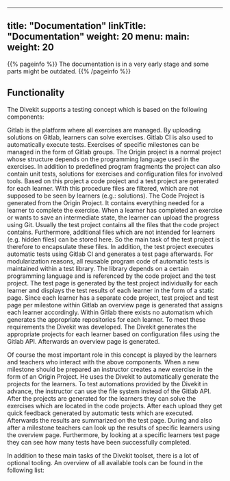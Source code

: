 
---
title: "Documentation"
linkTitle: "Documentation"
weight: 20
menu:
  main:
    weight: 20
---

{{% pageinfo %}}
The documentation is in a very early stage and some parts might be outdated.
{{% /pageinfo %}}

## Functionality

The Divekit supports a testing concept which is based on the following components:

Gitlab is the platform where all exercises are managed. By uploading solutions on Gitlab, learners can solve exercises.
Gitlab CI is also used to automatically execute tests. Exercises of specific milestones can be managed in the form of
Gitlab groups. The Origin project is a normal project whose structure depends on the programming language used in the
exercises. In addition to predefined program fragments the project can also contain unit tests, solutions for exercises
and configuration files for involved tools. Based on this project a code project and a test project are generated for
each learner. With this procedure files are filtered, which are not supposed to be seen by learners (e.g.: solutions).
The Code Project is generated from the Origin Project. It contains everything needed for a learner to complete the
exercise. When a learner has completed an exercise or wants to save an intermediate state, the learner can upload the
progress using Git. Usually the test project contains all the files that the code project contains. Furthermore,
additional files which are not intended for learners (e.g. hidden files) can be stored here. So the main task of the
test project is therefore to encapsulate these files. In addition, the test project executes automatic tests using
Gitlab CI and generates a test page afterwards. For modularization reasons, all reusable program code of automatic tests
is maintained within a test library. The library depends on a certain programming language and is referenced by the code
project and the test project. The test page is generated by the test project individually for each learner and displays
the test results of each learner in the form of a static page. Since each learner has a separate code project, test
project and test page per milestone within Gitlab an overview page is generated that assigns each learner accordingly.
Within Gitlab there exists no automatism which generates the appropriate repositories for each learner. To meet these
requirements the Divekit was developed. The Divekit generates the appropriate projects for each learner based on
configuration files using the Gitlab API. Afterwards an overview page is generated.

Of course the most important role in this concept is played by the learners and teachers who interact with the above
components. When a new milestone should be prepared an instructor creates a new exercise in the form of an Origin
Project. He uses the Divekit to automatically generate the projects for the learners. To test automations provided by
the Divekit in advance, the instructor can use the file system instead of the Gitlab API. After the projects are
generated for the learners they can solve the exercises which are located in the code projects. After each upload they
get quick feedback generated by automatic tests which are executed. Afterwards the results are summarized on the test
page. During and also after a milestone teachers can look up the results of specific learners using the overview page.
Furthermore, by looking at a specific learners test page they can see how many tests have been successfully completed.

In addition to these main tasks of the Divekit toolset, there is a lot of optional tooling.
An overview of all available tools can be found in the following list:

